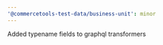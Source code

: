 ```yaml
---
'@commercetools-test-data/business-unit': minor
---
```


Added typename fields to graphql transformers
